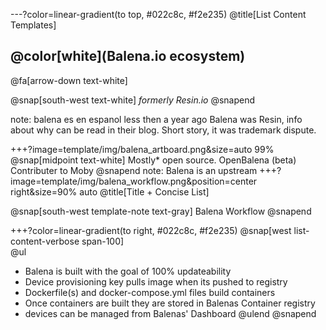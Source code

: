 ---?color=linear-gradient(to top, #022c8c, #f2e235)
@title[List Content Templates]

## @color[white](Balena.io ecosystem)

@fa[arrow-down text-white]

@snap[south-west text-white]
*formerly Resin.io*
@snapend

note:
balena es en espanol
less then a year ago Balena was Resin, info about why can be read in their blog. Short story, it was trademark dispute. 

+++?image=template/img/balena_artboard.png&size=auto 99%
@snap[midpoint text-white]
Mostly* open source.
OpenBalena (beta)
Contributer to Moby
@snapend
note:
Balena is an upstream 
+++?image=template/img/balena_workflow.png&position=center right&size=90% auto
@title[Title + Concise List]

@snap[south-west template-note text-gray]
Balena Workflow
@snapend

+++?color=linear-gradient(to right, #022c8c, #f2e235)
@snap[west list-content-verbose span-100]
<br>
@ul[](false)
- Balena is built with the goal of 100% updateability
- Device provisioning key pulls image when its pushed to registry
- Dockerfile(s) and docker-compose.yml files build containers
- Once containers are built they are stored in Balenas Container registry
- devices can be managed from Balenas' Dashboard
@ulend
@snapend
